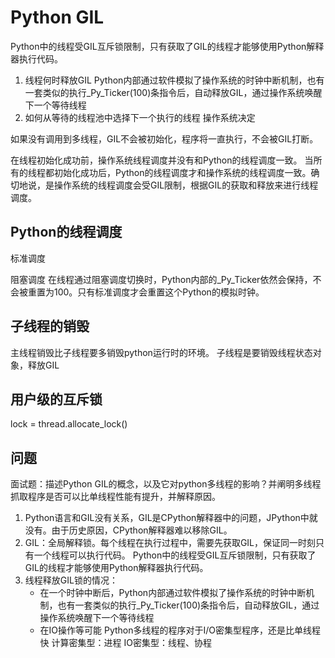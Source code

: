 
# Python GIL

Python中的线程受GIL互斥锁限制，只有获取了GIL的线程才能够使用Python解释器执行代码。

1. 线程何时释放GIL
Python内部通过软件模拟了操作系统的时钟中断机制，也有一套类似的执行_Py_Ticker(100)条指令后，自动释放GIL，通过操作系统唤醒下一个等待线程
3. 如何从等待的线程池中选择下一个执行的线程
操作系统决定

如果没有调用到多线程，GIL不会被初始化，程序将一直执行，不会被GIL打断。

在线程初始化成功前，操作系统线程调度并没有和Python的线程调度一致。
当所有的线程都初始化成功后，Python的线程调度才和操作系统的线程调度一致。确切地说，是操作系统的线程调度会受GIL限制，根据GIL的获取和释放来进行线程调度。

## Python的线程调度
标准调度

阻塞调度
在线程通过阻塞调度切换时，Python内部的_Py_Ticker依然会保持，不会被重置为100。只有标准调度才会重置这个Python的模拟时钟。

## 子线程的销毁
主线程销毁比子线程要多销毁python运行时的环境。
子线程是要销毁线程状态对象，释放GIL

##  用户级的互斥锁
lock = thread.allocate_lock()

## 问题
面试题：描述Python GIL的概念，以及它对python多线程的影响？并阐明多线程抓取程序是否可以比单线程性能有提升，并解释原因。
1. Python语言和GIL没有关系，GIL是CPython解释器中的问题，JPython中就没有。由于历史原因，CPython解释器难以移除GIL。
2. GIL：全局解释锁。每个线程在执行过程中，需要先获取GIL，保证同一时刻只有一个线程可以执行代码。
Python中的线程受GIL互斥锁限制，只有获取了GIL的线程才能够使用Python解释器执行代码。
3. 线程释放GIL锁的情况：
    - 在一个时钟中断后，Python内部通过软件模拟了操作系统的时钟中断机制，也有一套类似的执行_Py_Ticker(100)条指令后，自动释放GIL，通过操作系统唤醒下一个等待线程
    - 在IO操作等可能
Python多线程的程序对于I/O密集型程序，还是比单线程快
计算密集型：进程
IO密集型：线程、协程

<!--stackedit_data:
eyJoaXN0b3J5IjpbNTk3OTIwMTkxLDEyODQ5MTY0MzMsLTEzND
c1OTkwMTMsLTkzMzUwMjI5MSwxNjY0MzY2MTc0LDkzMDAyOTYz
OSwtMTM3MDU2NzA3MSwtMTc2NjE0OTcwOSwtNzMzMzU1NDE5XX
0=
-->